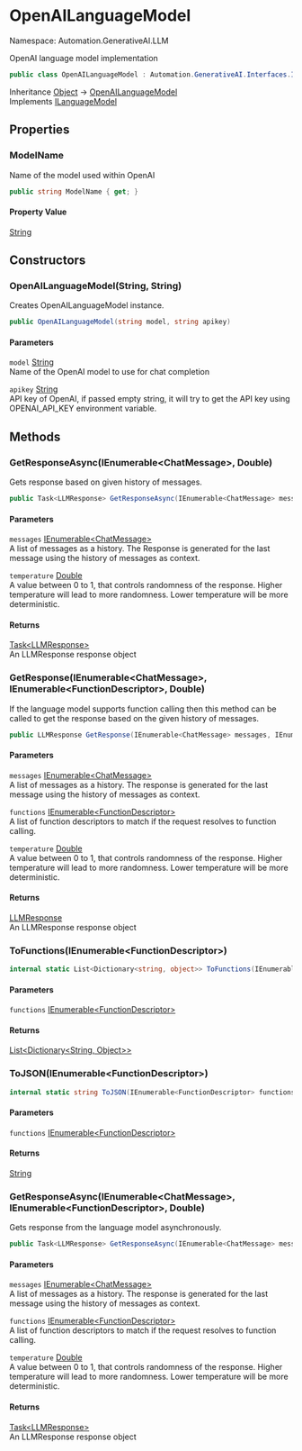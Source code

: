 # OpenAILanguageModel

Namespace: Automation.GenerativeAI.LLM

OpenAI language model implementation

```csharp
public class OpenAILanguageModel : Automation.GenerativeAI.Interfaces.ILanguageModel
```

Inheritance [Object](https://docs.microsoft.com/en-us/dotnet/api/system.object) → [OpenAILanguageModel](./automation.generativeai.llm.openailanguagemodel.md)<br>
Implements [ILanguageModel](./automation.generativeai.interfaces.ilanguagemodel.md)

## Properties

### **ModelName**

Name of the model used within OpenAI

```csharp
public string ModelName { get; }
```

#### Property Value

[String](https://docs.microsoft.com/en-us/dotnet/api/system.string)<br>

## Constructors

### **OpenAILanguageModel(String, String)**

Creates OpenAILanguageModel instance.

```csharp
public OpenAILanguageModel(string model, string apikey)
```

#### Parameters

`model` [String](https://docs.microsoft.com/en-us/dotnet/api/system.string)<br>
Name of the OpenAI model to use for chat completion

`apikey` [String](https://docs.microsoft.com/en-us/dotnet/api/system.string)<br>
API key of OpenAI, if passed empty string, it will try
 to get the API key using OPENAI_API_KEY environment variable.

## Methods

### **GetResponseAsync(IEnumerable&lt;ChatMessage&gt;, Double)**

Gets response based on given history of messages.

```csharp
public Task<LLMResponse> GetResponseAsync(IEnumerable<ChatMessage> messages, double temperature)
```

#### Parameters

`messages` [IEnumerable&lt;ChatMessage&gt;](https://docs.microsoft.com/en-us/dotnet/api/system.collections.generic.ienumerable-1)<br>
A list of messages as a history. The Response is generated for 
 the last message using the history of messages as context.

`temperature` [Double](https://docs.microsoft.com/en-us/dotnet/api/system.double)<br>
A value between 0 to 1, that controls randomness of the response. 
 Higher temperature will lead to more randomness. Lower temperature will be more deterministic.

#### Returns

[Task&lt;LLMResponse&gt;](https://docs.microsoft.com/en-us/dotnet/api/system.threading.tasks.task-1)<br>
An LLMResponse response object

### **GetResponse(IEnumerable&lt;ChatMessage&gt;, IEnumerable&lt;FunctionDescriptor&gt;, Double)**

If the language model supports function calling then this method can be called to
 get the response based on the given history of messages.

```csharp
public LLMResponse GetResponse(IEnumerable<ChatMessage> messages, IEnumerable<FunctionDescriptor> functions, double temperature)
```

#### Parameters

`messages` [IEnumerable&lt;ChatMessage&gt;](https://docs.microsoft.com/en-us/dotnet/api/system.collections.generic.ienumerable-1)<br>
A list of messages as a history. The response is generated for 
 the last message using the history of messages as context.

`functions` [IEnumerable&lt;FunctionDescriptor&gt;](https://docs.microsoft.com/en-us/dotnet/api/system.collections.generic.ienumerable-1)<br>
A list of function descriptors to match if the request resolves 
 to function calling.

`temperature` [Double](https://docs.microsoft.com/en-us/dotnet/api/system.double)<br>
A value between 0 to 1, that controls randomness of the response. 
 Higher temperature will lead to more randomness. Lower temperature will be more deterministic.

#### Returns

[LLMResponse](./automation.generativeai.interfaces.llmresponse.md)<br>
An LLMResponse response object

### **ToFunctions(IEnumerable&lt;FunctionDescriptor&gt;)**

```csharp
internal static List<Dictionary<string, object>> ToFunctions(IEnumerable<FunctionDescriptor> functions)
```

#### Parameters

`functions` [IEnumerable&lt;FunctionDescriptor&gt;](https://docs.microsoft.com/en-us/dotnet/api/system.collections.generic.ienumerable-1)<br>

#### Returns

[List&lt;Dictionary&lt;String, Object&gt;&gt;](https://docs.microsoft.com/en-us/dotnet/api/system.collections.generic.list-1)<br>

### **ToJSON(IEnumerable&lt;FunctionDescriptor&gt;)**

```csharp
internal static string ToJSON(IEnumerable<FunctionDescriptor> functions)
```

#### Parameters

`functions` [IEnumerable&lt;FunctionDescriptor&gt;](https://docs.microsoft.com/en-us/dotnet/api/system.collections.generic.ienumerable-1)<br>

#### Returns

[String](https://docs.microsoft.com/en-us/dotnet/api/system.string)<br>

### **GetResponseAsync(IEnumerable&lt;ChatMessage&gt;, IEnumerable&lt;FunctionDescriptor&gt;, Double)**

Gets response from the language model asynchronously.

```csharp
public Task<LLMResponse> GetResponseAsync(IEnumerable<ChatMessage> messages, IEnumerable<FunctionDescriptor> functions, double temperature)
```

#### Parameters

`messages` [IEnumerable&lt;ChatMessage&gt;](https://docs.microsoft.com/en-us/dotnet/api/system.collections.generic.ienumerable-1)<br>
A list of messages as a history. The response is generated for 
 the last message using the history of messages as context.

`functions` [IEnumerable&lt;FunctionDescriptor&gt;](https://docs.microsoft.com/en-us/dotnet/api/system.collections.generic.ienumerable-1)<br>
A list of function descriptors to match if the request resolves 
 to function calling.

`temperature` [Double](https://docs.microsoft.com/en-us/dotnet/api/system.double)<br>
A value between 0 to 1, that controls randomness of the response. 
 Higher temperature will lead to more randomness. Lower temperature will be more deterministic.

#### Returns

[Task&lt;LLMResponse&gt;](https://docs.microsoft.com/en-us/dotnet/api/system.threading.tasks.task-1)<br>
An LLMResponse response object
